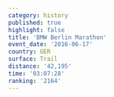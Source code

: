 ```yaml
---
category: history
published: true
highlight: false
title: 'BMW Berlin Marathon'
event_date: '2016-06-17'
country: GER
surface: Trail
distance: '42,195'
time: '03:07:28'
ranking: '2164'
---
```

